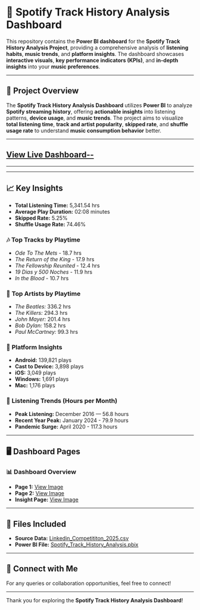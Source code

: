 # 🎵 Spotify Track History Analysis Dashboard

This repository contains the **Power BI dashboard** for the **Spotify Track History Analysis Project**, providing a comprehensive analysis of **listening habits**, **music trends**, and **platform insights**. The dashboard showcases **interactive visuals**, **key performance indicators (KPIs)**, and **in-depth insights** into your **music preferences**.

---

## 🚀 **Project Overview**
The **Spotify Track History Analysis Dashboard** utilizes **Power BI** to analyze **Spotify streaming history**, offering **actionable insights** into listening patterns, **device usage**, and **music trends**. The project aims to visualize **total listening time**, **track and artist popularity**, **skipped rate**, and **shuffle usage rate** to understand **music consumption behavior** better.

---

## [View Live Dashboard--](https://app.powerbi.com/view?r=eyJrIjoiNzI2ZmFkM2QtNGZhMS00MTRjLWEzZmYtZGQ3ZDg4OTE5YzVkIiwidCI6ImM2ZTU0OWIzLTVmNDUtNDAzMi1hYWU5LWQ0MjQ0ZGM1YjJjNCJ9&pageName=3098fbc8b28c58c69139)

---
---

## 📈 **Key Insights**
- **Total Listening Time:** 5,341.54 hrs
- **Average Play Duration:** 02:08 minutes
- **Skipped Rate:** 5.25%
- **Shuffle Usage Rate:** 74.46%

### 🎶 **Top Tracks by Playtime**
- *Ode To The Mets* - 18.7 hrs
- *The Return of the King* - 17.9 hrs
- *The Fellowship Reunited* - 12.4 hrs
- *19 Dias y 500 Noches* - 11.9 hrs
- *In the Blood* - 10.7 hrs

### 🎤 **Top Artists by Playtime**
- *The Beatles:* 336.2 hrs
- *The Killers:* 294.3 hrs
- *John Mayer:* 201.4 hrs
- *Bob Dylan:* 158.2 hrs
- *Paul McCartney:* 99.3 hrs

### 📲 **Platform Insights**
- **Android:** 139,821 plays
- **Cast to Device:** 3,898 plays
- **iOS:** 3,049 plays
- **Windows:** 1,691 plays
- **Mac:** 1,176 plays

### 📅 **Listening Trends (Hours per Month)**
- **Peak Listening:** December 2016 — 56.8 hours
- **Recent Year Peak:** January 2024 - 79.9 hours
- **Pandemic Surge:** April 2020 - 117.3 hours

---

## 🖥️ **Dashboard Pages**
### 📊 **Dashboard Overview**
- **Page 1:** [View Image](https://github.com/AK-analyst/Spotify-track-history-dashboard/blob/main/Page%201.png)
- **Page 2:** [View Image](https://github.com/AK-analyst/Spotify-track-history-dashboard/blob/main/Page%202.png)
- **Insight Page:** [View Image](https://github.com/AK-analyst/Spotify-track-history-dashboard/blob/main/Insight%20Page.png)

---

## 📂 **Files Included**
- **Source Data:** [Linkedin_Competititon_2025.csv](https://github.com/AK-analyst/Spotify-track-history-dashboard/blob/main/Linkedin_Competititon_2025.csv)
- **Power BI File:** [Spotify_Track_History_Analysis.pbix](https://github.com/AK-analyst/Spotify-track-history-dashboard/blob/main/Spotify_Track_History_Analysis.pbix)

---

## 🤝 **Connect with Me**
For any queries or collaboration opportunities, feel free to connect!

---

Thank you for exploring the **Spotify Track History Analysis Dashboard**!
